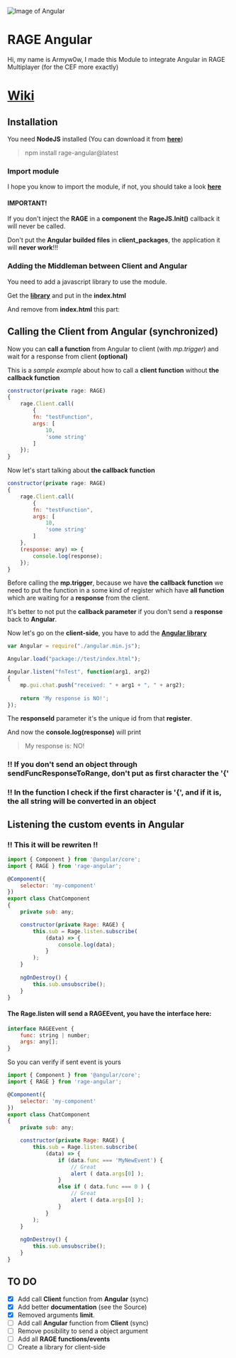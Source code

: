 ![Image of Angular](https://angular.io/assets/images/logos/angular/angular.png)

# RAGE Angular

Hi, my name is Armyw0w, I made this Module to integrate Angular in RAGE Multiplayer (for the CEF more exactly)

# [Wiki](https://github.com/Armyw0w/RAGEAngular/wiki)

## Installation

You need **NodeJS** installed (You can download it from **[here](https://nodejs.org)**)
> npm install rage-angular@latest

### Import module

I hope you know to import the module, if not, you should take a look **[here](https://angular.io/guide/ngmodule)**

#### IMPORTANT!
If you don't inject the **RAGE** in a **component** the **RageJS.Init()** callback it will never be called.

Don't put the **Angular builded files** in **client_packages**, the application it will **never work**!!!
 
### Adding the Middleman between Client and Angular

You need to add a javascript library to use the module.

Get the **[library](https://github.com/Armyw0w/RAGEAngular/blob/master/middleman.min.js)** and put in the **index.html**
 
> <script type="text/javascript" src="middleman.min.js"></script>
 
And remove from **index.html** this part:

> <base href="/">
 
## Calling the Client from Angular (synchronized) 

Now you can **call a function** from Angular to client (with *mp.trigger*) and wait for a response from client **(optional)**

This is a *sample example* about how to call a **client function** without **the callback function**
```javascript
constructor(private rage: RAGE)
{
	rage.Client.call(
    	{
		fn: "testFunction",
		args: [
			10,
			'some string'
		]
	});
}
```
Now let's start talking about **the callback function**
```javascript
constructor(private rage: RAGE)
{
	rage.Client.call(
    	{
		fn: "testFunction",
		args: [
			10,
			'some string'
		]
	},
	(response: any) => {
		console.log(response);
	});
}
```
Before calling the **mp.trigger**, because we have **the callback function** we need to put the function in a some kind of register which have **all function** which are waiting for a **response** from the client.

It's better to not put the **callback parameter** if you don't send a **response** back to **Angular**.

Now let's go on the **client-side**, you have to add the [**Angular library**](https://github.com/Armyw0w/RAGEAngular/tree/master/Client)


```javascript
var Angular = require("./angular.min.js");

Angular.load("package://test/index.html");

Angular.listen("fnTest", function(arg1, arg2) 
{
	mp.gui.chat.push("received: " + arg1 + ", " + arg2);
	
	return 'My response is NO!';
});
```
The **responseId** parameter it's the unique id from that **register**.

And now the **console.log(response)** will print
> My response is: NO!

### !! If you don't send an object through sendFuncResponseToRange, don't put as first character the '{'
### !! In the function I check if the first character is '{', and if it is, the all string will be converted in an object

## Listening the custom events in Angular
### !! This it will be rewriten !!

```javascript
import { Component } from '@angular/core'; 
import { RAGE } from 'rage-angular'; 

@Component({ 
	selector: 'my-component' 
}) 
export class ChatComponent 
{ 
	private sub: any;

	constructor(private Rage: RAGE) { 
		this.sub = Rage.listen.subscribe( 
			(data) => { 
				console.log(data); 
			} 
		); 
	} 
	
	ngOnDestroy() {
		this.sub.unsubscribe();
	}
}
```
#### The Rage.listen will send a RAGEEvent, you have the interface here:
```javascript
interface RAGEEvent {
    func: string | number;
    args: any[];
}
```

So you can verify if sent event is yours
```javascript
import { Component } from '@angular/core'; 
import { RAGE } from 'rage-angular'; 

@Component({ 
	selector: 'my-component' 
}) 
export class ChatComponent 
{ 
	private sub: any;

	constructor(private Rage: RAGE) { 
		this.sub = Rage.listen.subscribe( 
			(data) => { 
				if (data.func === 'MyNewEvent') { 
					// Great 
					alert ( data.args[0] ); 
				}
				else if ( data.func === 0 ) { 
					// Great 
					alert ( data.args[0] ); 
				} 
			} 
		); 
	} 
	
	ngOnDestroy() {
		this.sub.unsubscribe();
	}
}
```


## TO DO

- [x] Add call **Client** function from **Angular** (sync)
- [x] Add better **documentation** (see the Source)
- [x] Removed arguments **limit**.
- [ ] Add call **Angular** function from **Client** (sync)
- [ ] Remove posibility to send a object argument
- [ ] Add all **RAGE functions/events**
- [ ] Create a library for client-side
